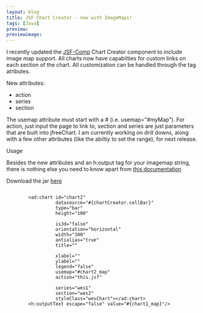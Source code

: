 ```yaml
---
layout: blog
title: JSF Chart Creator - now with ImageMaps!
tags: [Java]
preview:
previewimage:
---
```



<p>I recently updated the <a href="http://jsf-comp.sourceforge.net">JSF-Comp</a> Chart Creator component to include image map support. All charts now have capabilties for custom links on each section of the chart. All customization can be handled through the tag atributes.</p>

<p>New attributes:<p>
<ul>
<li>action</li>
<li>series</li>
<li>section</li>
</ul>

<p>The usemap attribute must start with a # (i.e. usemap="#myMap"). For action, just input the page to link to, section and series are just parameters that are built into jfreeChart. I am currently working on drill downs, along with a few other attributes (like the abiltiy to set the range), for next release.<p>

<p class="pTitle">Usage<p>
<p>Besides the new attributes and an h:output tag for your imagemap string, there is nothing else you need to know apart from <a href="http://jsf-comp.sourceforge.net/components/chartcreator/index.html">this documentation</a>

</p>

<p>Download the jar <a href="src="http://www.wesleyhales.com/jroller/resource/chartcreator-1.2.0-RC1-imagemap.jar">here</a></p>

<pre><code>
</span></a><a name="l43">        <span class="s1">&lt;</span><span class="s5">ad:chart </span><span class="s2">id=</span><span class="s4">"chart2"</span><span class="s1"> 
</span></a><a name="l44">                  <span class="s2">datasource=</span><span class="s4">"&#35;{chartCreator.cellBar}"</span><span class="s1"> 
</span></a><a name="l45">                  <span class="s2">type=</span><span class="s4">"bar"</span><span class="s1"> 
</span></a><a name="l46">                  <span class="s2">height=</span><span class="s4">"100"</span><span class="s1"> 

</span></a><a name="l47">                  <span class="s2">is3d=</span><span class="s4">"false"</span><span class="s1"> 
</span></a><a name="l48">                  <span class="s2">orientation=</span><span class="s4">"horizontal"</span><span class="s1"> 
</span></a><a name="l49">                  <span class="s2">width=</span><span class="s4">"300"</span><span class="s1"> 
</span></a><a name="l50">                  <span class="s2">antialias=</span><span class="s4">"true"</span><span class="s1"> 
</span></a><a name="l51">                  <span class="s2">title=</span><span class="s4">""</span><span class="s1"> 

</span></a><a name="l52">                  <span class="s2">xlabel=</span><span class="s4">""</span><span class="s1"> 
</span></a><a name="l53">                  <span class="s2">ylabel=</span><span class="s4">""</span><span class="s1"> 
</span></a><a name="l54">                  <span class="s2">legend=</span><span class="s4">"false"</span><span class="s1"> 
</span></a><a name="l55">                  <span class="s2">usemap=</span><span class="s4">"#chart2_map"</span><span class="s1"> 
</span></a><a name="l56">                  <span class="s2">action=</span><span class="s4">"this.jsf"</span><span class="s1"> 

</span></a><a name="l57">                  <span class="s2">series=</span><span class="s4">"wes1"</span><span class="s1"> 
</span></a><a name="l58">                  <span class="s2">section=</span><span class="s4">"wes2"</span><span class="s1"> 
</span></a><a name="l59">                  <span class="s2">styleClass=</span><span class="s4">"wesChart"</span><span class="s1">&gt;&lt;/</span><span class="s5">ad:chart</span><span class="s1">&gt;</span><span class="s3"> 
</span></a><a name="l60">        <span class="s1">&lt;</span><span class="s5">h:outputText </span><span class="s2">escape=</span><span class="s4">"false" </span><span class="s2">value=</span><span class="s4">"&#35;{chart1_map}"</span><span class="s1">/&gt;</span><span class="s3"> 



</code></pre>    

